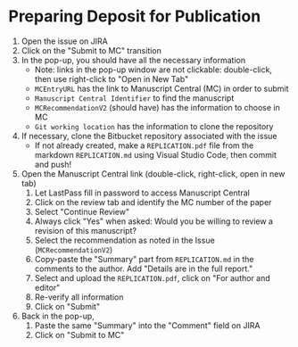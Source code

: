 # Preparing Deposit for Publication

1. Open the issue on JIRA
2. Click on the "Submit to MC" transition
3. In the pop-up, you should have all the necessary information
   - Note: links in the pop-up window are not clickable: double-click, then use right-click to "Open in New Tab"
   - `MCEntryURL`  has the link to Manuscript Central (MC) in order to submit
   - `Manuscript Central Identifier` to find the manuscript
   - `MCRecommendationV2` (should have) has the information to choose in MC
   - `Git working location` has the information to clone the repository
4. If necessary, clone the Bitbucket repository associated with the issue 
   -  If not already created, make a `REPLICATION.pdf` file from the markdown `REPLICATION.md` using Visual Studio Code, then commit and push!
5. Open the Manuscript Central link (double-click, right-click, open in new tab)
   1. Let LastPass fill in password to access Manuscript Central
   2. Click on the review tab and identify the MC number of the paper
   3. Select "Continue Review"
   4. Always click "Yes" when asked: Would you be willing to review a revision of this manuscript?
   5. Select the recommendation as noted in the Issue (`MCRecommendationV2`)
   6. Copy-paste the "Summary" part from `REPLICATION.md` in the comments to the author. Add "Details are in the full report."
   7. Select and upload the `REPLICATION.pdf`, click on "For author and  editor"
   8. Re-verify all information
   9. Click on "Submit"
6. Back in the pop-up, 
   1. Paste the same "Summary" into the "Comment" field on JIRA
   2. Click on "Submit to MC"

